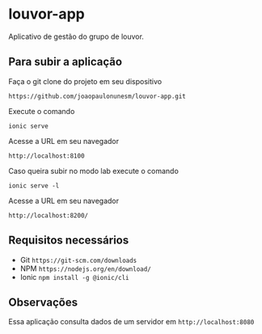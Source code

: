 # louvor-app
Aplicativo de gestão do grupo de louvor.

## Para subir a aplicação
Faça o git clone do projeto em seu dispositivo

`https://github.com/joaopaulonunesm/louvor-app.git`

Execute o comando 

`ionic serve`

Acesse a URL em seu navegador

`http://localhost:8100`

Caso queira subir no modo lab execute o comando

`ionic serve -l`

Acesse a URL em seu navegador

`http://localhost:8200/`

## Requisitos necessários

- Git
`https://git-scm.com/downloads`
- NPM
`https://nodejs.org/en/download/`
- Ionic
`npm install -g @ionic/cli`

## Observações

Essa aplicação consulta dados de um servidor em `http://localhost:8080`
